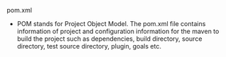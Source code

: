 pom.xml
 - POM stands for Project Object Model. The pom.xml file contains information of project and configuration information for the maven to build the project such as dependencies, build directory, source directory, test source directory, plugin, goals etc.
